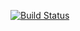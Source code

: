 [![Build Status](https://app.travis-ci.com/Kmatulud/Fruit-list.svg?branch=gh-pages)](https://app.travis-ci.com/Kmatulud/Fruit-list)